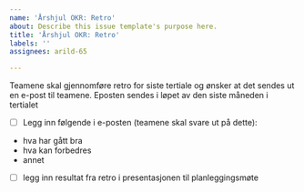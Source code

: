 ```yaml
---
name: 'Årshjul OKR: Retro'
about: Describe this issue template's purpose here.
title: 'Årshjul OKR: Retro'
labels: ''
assignees: arild-65

---
```


Teamene skal gjennomføre retro for siste tertiale og ønsker at det sendes ut en e-post til teamene. Eposten sendes i løpet av den siste måneden i tertialet
- [ ] Legg inn følgende i e-posten (teamene skal svare ut på dette):
- hva har gått bra
- hva kan forbedres
- annet
- [ ] legg inn resultat fra retro i presentasjonen til planleggingsmøte
